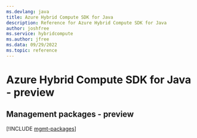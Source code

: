 ```yaml
---
ms.devlang: java
title: Azure Hybrid Compute SDK for Java
description: Reference for Azure Hybrid Compute SDK for Java
author: joshfree
ms.service: hybridcompute
ms.author: jfree
ms.data: 09/29/2022
ms.topic: reference
---
```

# Azure Hybrid Compute SDK for Java - preview

## Management packages - preview
[!INCLUDE [mgmt-packages](hybrid-compute-mgmt-index.md)]